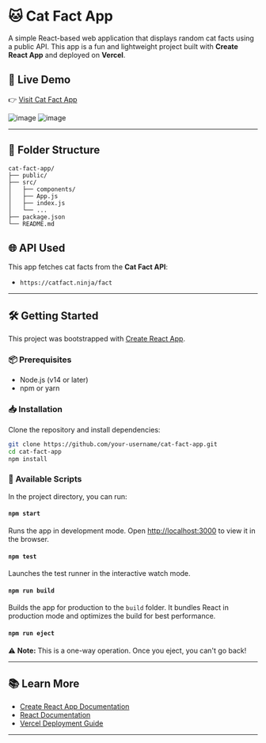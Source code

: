 


# 🐱 Cat Fact App

A simple React-based web application that displays random cat facts using a public API. This app is a fun and lightweight project built with **Create React App** and deployed on **Vercel**.

## 🚀 Live Demo

👉 [Visit Cat Fact App](https://cat-fact-app-delta.vercel.app/)

![image](https://github.com/user-attachments/assets/9b5479d6-614b-4c4a-b7da-db63640490c5)
![image](https://github.com/user-attachments/assets/ad0c7b63-8551-4595-8cdd-a2103a865c3b)



---

## 📁 Folder Structure

```
cat-fact-app/
├── public/
├── src/
│   ├── components/
│   ├── App.js
│   ├── index.js
│   └── ...
├── package.json
└── README.md
```

## 🌐 API Used

This app fetches cat facts from the **Cat Fact API**:

* `https://catfact.ninja/fact`

---

## 🛠️ Getting Started

This project was bootstrapped with [Create React App](https://github.com/facebook/create-react-app).

### 📦 Prerequisites

* Node.js (v14 or later)
* npm or yarn

### 📥 Installation

Clone the repository and install dependencies:

```bash
git clone https://github.com/your-username/cat-fact-app.git
cd cat-fact-app
npm install
```

### 🔧 Available Scripts

In the project directory, you can run:

#### `npm start`

Runs the app in development mode.
Open [http://localhost:3000](http://localhost:3000) to view it in the browser.

#### `npm test`

Launches the test runner in the interactive watch mode.

#### `npm run build`

Builds the app for production to the `build` folder.
It bundles React in production mode and optimizes the build for best performance.

#### `npm run eject`

⚠️ **Note:** This is a one-way operation. Once you eject, you can't go back!

---

## 📚 Learn More

* [Create React App Documentation](https://facebook.github.io/create-react-app/)
* [React Documentation](https://reactjs.org/)
* [Vercel Deployment Guide](https://vercel.com/docs)

---








